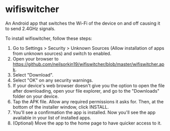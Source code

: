# wifiswitcher
An Android app that switches the Wi-Fi of the device on and off causing it to send 2.4GHz signals.

To install wifiswitcher, follow these steps:
  1. Go to Settings > Security > Unknown Sources (Allow installation of apps from unknown sources) and switch to enabled.
  2. Open your browser to https://github.com/neilsorkin19/wifiswitcher/blob/master/wifiswitcher.apk.
  3. Select "Download".
  4. Select "OK" on any security warnings.
  5. If your device's web browser doesn't give you the option to open the file after downloading, 
    open your file explorer, and go to the "Downloads" folder on your device.
  6. Tap the APK file. Allow any required permissions it asks for. Then, at the bottom of the installer window, click INSTALL.
  7. You'll see a confirmation the app is installed. Now you'll see the app available in your list of installed apps.
  8. (Optional) Move the app to the home page to have quicker access to it.
